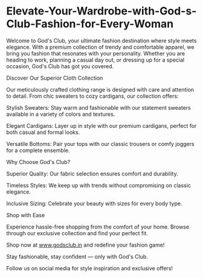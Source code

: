 # Elevate-Your-Wardrobe-with-God-s-Club-Fashion-for-Every-Woman

Welcome to God's Club, your ultimate fashion destination where style meets elegance. With a premium collection of trendy and comfortable apparel, we bring you fashion that resonates with your personality. Whether you are heading to work, planning a casual day out, or dressing up for a special occasion, God's Club has got you covered.

Discover Our Superior Cloth Collection

Our meticulously crafted clothing range is designed with care and attention to detail. From chic sweaters to cozy cardigans, our collection offers:

Stylish Sweaters: Stay warm and fashionable with our statement sweaters available in a variety of colors and textures.

Elegant Cardigans: Layer up in style with our premium cardigans, perfect for both casual and formal looks.

Versatile Bottoms: Pair your tops with our classic trousers or comfy joggers for a complete ensemble.

Why Choose God's Club?

Superior Quality: Our fabric selection ensures comfort and durability.

Timeless Styles: We keep up with trends without compromising on classic elegance.

Inclusive Sizing: Celebrate your beauty with sizes for every body type.

Shop with Ease

Experience hassle-free shopping from the comfort of your home. Browse through our exclusive collection and find your perfect fit.

Shop now at www.godsclub.in and redefine your fashion game!

Stay fashionable, stay confident — only with God's Club.

Follow us on social media for style inspiration and exclusive offers!

